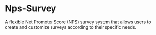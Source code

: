 # Nps-Survey
A flexible Net Promoter Score (NPS) survey system that allows users to create and customize surveys according to their specific needs.
